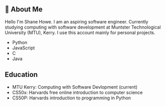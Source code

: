 
## 🚀 About Me

Hello I'm Shane Howe. I am an aspiring software engineer. Currently studying computing with software development at Muntster Technological University (MTU), Kerry. I use this account mainly for personal projects.
* Python 
* JavaScript
* C
* Java



## Education

* MTU Kerry: Computing with Software Devlopment (current)
* CS50x: Harvards free online introduction to computer science
* CS50P: Harvards introduction to programming in Python
